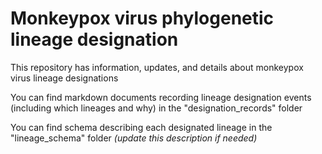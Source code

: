 # Monkeypox virus phylogenetic lineage designation

This repository has information, updates, and details about monkeypox virus lineage designations

You can find markdown documents recording lineage designation events (including which lineages and why) in the "designation_records" folder

You can find schema describing each designated lineage in the "lineage_schema" folder _(update this description if needed)_